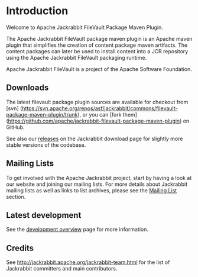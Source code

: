 <!--
   Licensed to the Apache Software Foundation (ASF) under one or more
   contributor license agreements.  See the NOTICE file distributed with
   this work for additional information regarding copyright ownership.
   The ASF licenses this file to You under the Apache License, Version 2.0
   (the "License"); you may not use this file except in compliance with
   the License.  You may obtain a copy of the License at

       http://www.apache.org/licenses/LICENSE-2.0

   Unless required by applicable law or agreed to in writing, software
   distributed under the License is distributed on an "AS IS" BASIS,
   WITHOUT WARRANTIES OR CONDITIONS OF ANY KIND, either express or implied.
   See the License for the specific language governing permissions and
   limitations under the License.
-->
Introduction
============

Welcome to Apache Jackrabbit FileVault Package Maven Plugin.

The Apache Jackrabbit FileVault package maven plugin is an Apache maven plugin that simplifies the creation of
content package maven artifacts. The content packages can later be used to install content into a JCR repository
using the Apache Jackrabbit FileVault packaging runtime.

Apache Jackrabbit FileVault is a project of the Apache Software Foundation.

Downloads
---------
The latest filevault package plugin sources are available for checkout from [svn]
(https://svn.apache.org/repos/asf/jackrabbit/commons/filevault-package-maven-plugin/trunk), or you can [fork them]
(https://github.com/apache/jackrabbit-filevault-package-maven-plugin) on GitHub.

See also our [releases](http://jackrabbit.apache.org/downloads.html) on the Jackrabbit
download page for slightly more stable versions of the codebase.

Mailing Lists
-------------

To get involved with the Apache Jackrabbit project, start by having a
look at our website and joining our mailing lists. For more details about
Jackrabbit mailing lists as well as links to list archives, please see the [Mailing List](mail-lists.html) section.


Latest development
------------------
See the [development overview](dev.html) page for more information.

Credits
-------

See http://jackrabbit.apache.org/jackrabbit-team.html for the list of
Jackrabbit committers and main contributors.
